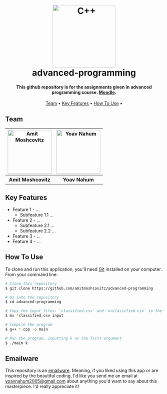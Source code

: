 
<h1 align="center">
  <br>
  <a href="https://github.com/amitmoshcovitz/advanced-programming"><img src="https://img.icons8.com/color/344/c-plus-plus-logo.png" alt="C++" width="200"></a>
  <br>
  advanced-programming
  <br>
</h1>

<h4 align="center">This github repository is for the assignments given in advanced programming course. <a href="https://lemida.biu.ac.il/course/view.php?id=71359" target="_blank">Moodle</a>.</h4>


<p align="center">
  <a href="#team">Team</a> •
  <a href="#key-features">Key Features</a> •
  <a href="#how-to-use">How To Use</a> •
</p>



## Team
<table>
  <tr>
    <th style="text-align:center"><a href="https://github.com/amitmoshcovitz"><img src="https://avatars.githubusercontent.com/u/79401964?v=4" alt="Amit Moshcovitz" width="140" height="140"></a></th>
    <th style="text-align:center"><a href="https://github.com/YoavNahumus"><img src="https://avatars.githubusercontent.com/u/62788945?v=4" alt="Yoav Nahum" width="140" height="140"></a</th>
  </tr>
  <tr>
    <th>Amit Moshcovitz</td>
    <th>Yoav Nahum</td> 
  </tr>

</table>


## Key Features

* Feature 1 - ...
  - Subfeature 1.1 ...
* Feature 2 - ...
  - Subfeature 2.1 ...
  - Subfeature 2.2 ...
* Feature 3 - ... 
* Feature 4 - ...

## How To Use

To clone and run this application, you'll need [Git](https://git-scm.com) installed on your computer. From your command line:

```bash
# Clone this repository
$ git clone https://github.com/amitmoshcovitz/advanced-programming

# Go into the repository
$ cd advanced-programming

# Copy the input files: 'classified.csv' and 'unclassified.csv' to the 'input' folder
$ mv *classified.csv input

# Compile the program
$ g++ *.cpp -o main

# Run the program, inputting k as the first argument
$ ./main k
```

## Emailware

This repository is an [emailware](https://en.wiktionary.org/wiki/emailware). Meaning, if you liked using this app or are inspired by the beautiful coding, I'd like you send me an email at <yoavnahum2005@gmail.com> about anything you'd want to say about this masterpiece. I'd really appreciate it!
